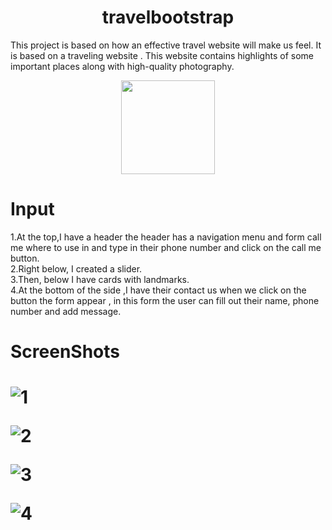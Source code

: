 
<h1 align= "center"> travelbootstrap</h1>



 
<p>This project is based on how an effective travel website will make us feel. It is based on a traveling website . This website contains highlights of some important places along with high-quality photography. </p>
<p align="center">


<img src="https://c.tenor.com/LnpTuE40TPkAAAAC/long-hair-long-drive.gif" height=150/>
</p>

<h1>Input</h1>
1.At the top,I have a header the header has a navigation menu and form call me where to use in and type in their phone number and click on the call me button.<br>
2.Right below, I created a slider.<br>
3.Then, below I have cards with landmarks.<br>
4.At the bottom of the side ,I have their contact us when we click on the button the form appear , in this form the user can fill out their name, phone number and add message.

<h1>ScreenShots<h1>

![1](https://user-images.githubusercontent.com/109518128/180696649-6b9577b8-27d6-4dd6-8f8a-c92fe416d745.PNG)

![2](https://user-images.githubusercontent.com/109518128/180696655-a65db169-70dd-4c59-8495-63ef16f2e734.PNG)

![3](https://user-images.githubusercontent.com/109518128/180696667-f8992e31-bab5-47dc-9990-b24779bd20dc.PNG)

![4](https://user-images.githubusercontent.com/109518128/180696670-d1cdb842-9d16-475f-b2a7-eafb14561d3d.PNG)
